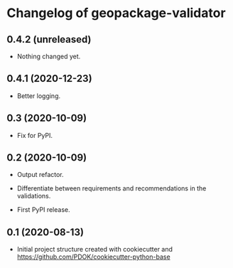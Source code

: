 Changelog of geopackage-validator
===================================================


0.4.2 (unreleased)
------------------

- Nothing changed yet.


0.4.1 (2020-12-23)
------------------

- Better logging.


0.3 (2020-10-09)
----------------

- Fix for PyPI.


0.2 (2020-10-09)
----------------

- Output refactor.

- Differentiate between requirements and recommendations in the validations.

- First PyPI release.


0.1 (2020-08-13)
----------------

- Initial project structure created with cookiecutter and
  https://github.com/PDOK/cookiecutter-python-base
